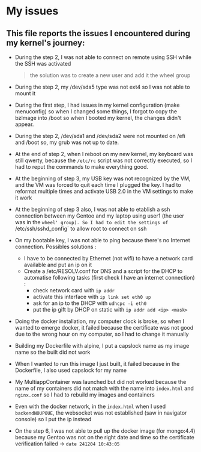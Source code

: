 # My issues

## This file reports the issues I encountered during my kernel's journey: 

* During the step 2, I was not able to connect on remote using SSH while the SSH was activated
  > the solution was to create a new user and add it the wheel group

* During the step 2, my /dev/sda5 type was not ext4 so I was not able to mount it 

* During the first step, I had issues in my kernel configuration (make menuconfig) so when I changed some things, I forgot to copy the bzImage into /boot so when I booted my kernel, the changes didn't appear.

* During the step 2, /dev/sda1 and /dev/sda2 were not mounted on /efi and /boot so, my grub was not up to date.

* At the end of step 2, when I reboot on my new kernel, my keyboard was still qwerty, because the `/etc/rc` script was not correctly executed, so I had to reput the commands to make everything good.

* At the beginning of step 3, my USB key was not recognized by the VM, and the VM was forced to quit each time I plugged the key. I had to reformat multiple times and activate USB 2.0 in the VM settings to make it work

* At the beginning of step 3 also, I was not able to etablish a ssh connection between my Gentoo and my laptop using user1 (the user was in the `wheel' group). So I had to edit the settings of `/etc/ssh/sshd_config` to allow root to connect on ssh 

* On my bootable key, I was not able to ping because there's no Internet connection. Possibles solutions :
    - I have to be connected by Ethernet (not wifi) to have a network card available and put an ip on it
    - Create a /etc/RESOLV.conf for DNS and a script for the DHCP to automatise following tasks (first check I have an internet connection) :
        * check network card with `ip addr`
        * activate this interface with `ip link set eth0 up`
        * ask for an ip to the DHCP with `udhcpc -i eth0`
        * put the ip gift by DHCP on static with `ip addr add <ip> <mask>`

* Doing the docker installation, my computer clock is broke, so when I wanted to emerge docker, it failed because the certificate was not good due to the wrong hour on my computer, so I had to change it manually

* Building my Dockerfile with alpine, I put a capslock name as my image name so the built did not work

* When I wanted to run this image I just built, it failed because in the Dockerfile, I also used capslock for my name

* My MultiappContainer was launched but did not worked because the name of my containers did not match with the name into `index.html` and `nginx.conf` so I had to rebuild my images and containers

* Even with the docker network, in the `index.html` when I used `backendNOUPOUE`, the websocket was not established (saw in navigator console) so I put the ip instead

* On the step 6, I was not able to pull up the docker image (for mongo:4.4) because my Gentoo was not on the right date and time so the certificate verification failed -> `date 241204 10:43:05`
